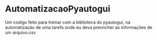 # AutomatizacaoPyautogui
Um codigo feito para treinar com a biblioteca do pyautogui, na automatização de uma tarefa onde eu deva prenncher as informações de um arquivo.csv
